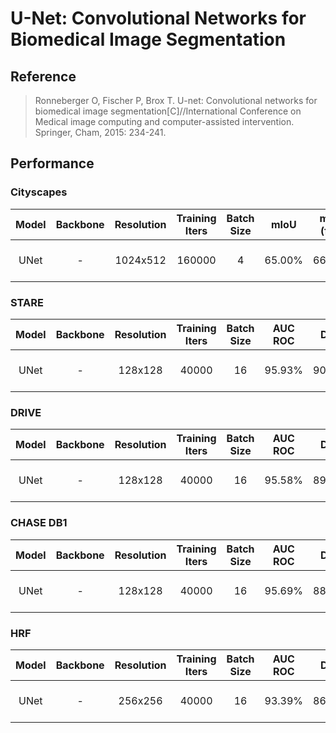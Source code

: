 # U-Net: Convolutional Networks for Biomedical Image Segmentation

## Reference
> Ronneberger O, Fischer P, Brox T. U-net: Convolutional networks for biomedical image segmentation[C]//International Conference on Medical image computing and computer-assisted intervention. Springer, Cham, 2015: 234-241.

## Performance

### Cityscapes

| Model | Backbone | Resolution | Training Iters | Batch Size | mIoU | mIoU (flip) | mIoU (ms+flip) | Links |
|:-:|:-:|:-:|:-:|:-:|:-:|:-:|:-:|:-:|
|UNet|-|1024x512|160000|4|65.00%|66.02%|66.89%|[model](https://bj.bcebos.com/paddleseg/dygraph/cityscapes/unet_cityscapes_1024x512_160k/model.pdparams) \| [log](https://bj.bcebos.com/paddleseg/dygraph/cityscapes/unet_cityscapes_1024x512_160k/train.log) \| [vdl](https://paddlepaddle.org.cn/paddle/visualdl/service/app?id=67b3338de34ad09f0cb5e7c6856305cc)|

### STARE
| Model | Backbone | Resolution | Training Iters | Batch Size | AUC ROC | DICE | mIoU | Links |
|:-:|:-:|:-:|:-:|:-:|:-:|:-:|:-:|:-:|
|UNet|-|128x128|40000|16|95.93%|90.43%|83.54%|[model](https://bj.bcebos.com/paddleseg/dygraph/stare/unet_stare_128x128_40k/model.pdparams) \| [log](https://bj.bcebos.com/paddleseg/dygraph/stare/unet_stare_128x128_40k/train.log) \| [vdl](https://www.paddlepaddle.org.cn/paddle/visualdl/service/app/scalar?id=a478e562e7a4336dc3d5389809f2db6d)|

### DRIVE
| Model | Backbone | Resolution | Training Iters | Batch Size | AUC ROC | DICE | mIoU | Links |
|:-:|:-:|:-:|:-:|:-:|:-:|:-:|:-:|:-:|
|UNet|-|128x128|40000|16|95.58%|89.50%|82.12%|[model](https://bj.bcebos.com/paddleseg/dygraph/drive/unet_drive_128x128_40k/model.pdparams) \| [log](https://bj.bcebos.com/paddleseg/dygraph/drive/unet_drive_128x128_40k/train.log) \| [vdl](https://www.paddlepaddle.org.cn/paddle/visualdl/service/app/index?id=1c87bb2e703d7a61da0f2e7e0fc553e1)|

### CHASE DB1
| Model | Backbone | Resolution | Training Iters | Batch Size | AUC ROC | DICE | mIoU | Links |
|:-:|:-:|:-:|:-:|:-:|:-:|:-:|:-:|:-:|
|UNet|-|128x128|40000|16|95.69%|88.54%|80.87%|[model](https://bj.bcebos.com/paddleseg/dygraph/chasedb1/unet_chasedb1_128x128_40k/model.pdparams) \| [log](https://bj.bcebos.com/paddleseg/dygraph/chasedb1/unet_chasedb1_128x128_40k/train.log) \| [vdl](https://www.paddlepaddle.org.cn/paddle/visualdl/service/app/scalar?id=44a5c6f1792baafc23de9287baca6fa0)|

### HRF

| Model | Backbone | Resolution | Training Iters | Batch Size | AUC ROC | DICE | mIoU | Links |
|:-:|:-:|:-:|:-:|:-:|:-:|:-:|:-:|:-:|
|UNet|-|256x256|40000|16|93.39%|86.83%|78.45%|[model](https://bj.bcebos.com/paddleseg/dygraph/hrf/unet_hrf_256x256_40k/model.pdparams) \| [log](https://bj.bcebos.com/paddleseg/dygraph/hrf/unet_hrf_256x256_40k/train.log) \| [vdl](https://www.paddlepaddle.org.cn/paddle/visualdl/service/app/index?id=00dc2a5b286f77f2776e902ea066d5ff)|
